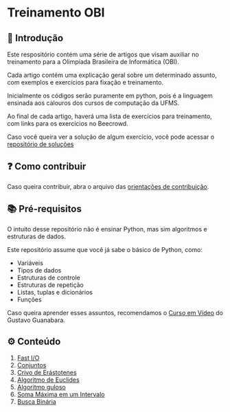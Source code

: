 # Treinamento OBI

## 🤵 Introdução

Este respositório contém uma série de artigos que visam auxiliar no treinamento para a Olimpíada Brasileira de Informática (OBI).

Cada artigo contém uma explicação geral sobre um determinado assunto, com exemplos e exercícios para fixação e treinamento.

Inicialmente os códigos serão puramente em python, pois é a linguagem ensinada aos calouros dos cursos de computação da UFMS.

Ao final de cada artigo, haverá uma lista de exercícios para treinamento, com links para os exercícios no Beecrowd.

Caso você queira ver a solução de algum exercício, você pode acessar o [repositório de soluções](https://github.com/falcao-g/beecrowd)

## ❓ Como contribuir

Caso queira contribuir, abra o arquivo das [orientações de contribuição](CONTRIBUTING.md).

## 📚 Pré-requisitos

O intuito desse repositório não é ensinar Python, mas sim algoritmos e estruturas de dados.

Este repositório assume que você já sabe o básico de Python, como:

- Variáveis
- Tipos de dados
- Estruturas de controle
- Estruturas de repetição
- Listas, tuplas e dicionários
- Funções

Caso queira aprender esses assuntos, recomendamos o [Curso em Vídeo](https://www.youtube.com/channel/UCrWvhVmt0Qac3HgsjQK62FQ) do Gustavo Guanabara.

## ⚙️ Conteúdo

1. [Fast I/O](Python/fast_io.md)
2. [Conjuntos](Python/conjuntos.md)
3. [Crivo de Erástotenes](Python/crivo.md)
4. [Algoritmo de Euclides](Python/euclides.md)
5. [Algoritmo guloso](Python/guloso.md)
6. [Soma Máxima em um Intervalo](Python/soma_max_intervalo.md)
7. [Busca Binária](Python/busca_binaria.md)
